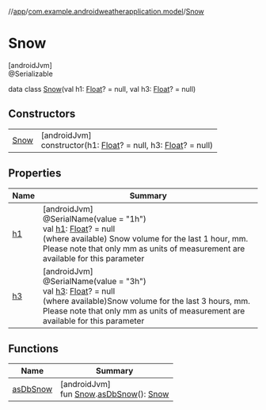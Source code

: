 //[app](../../../index.md)/[com.example.androidweatherapplication.model](../index.md)/[Snow](index.md)

# Snow

[androidJvm]\
@Serializable

data class [Snow](index.md)(val h1: [Float](https://kotlinlang.org/api/latest/jvm/stdlib/kotlin/-float/index.html)? = null, val h3: [Float](https://kotlinlang.org/api/latest/jvm/stdlib/kotlin/-float/index.html)? = null)

## Constructors

| | |
|---|---|
| [Snow](-snow.md) | [androidJvm]<br>constructor(h1: [Float](https://kotlinlang.org/api/latest/jvm/stdlib/kotlin/-float/index.html)? = null, h3: [Float](https://kotlinlang.org/api/latest/jvm/stdlib/kotlin/-float/index.html)? = null) |

## Properties

| Name | Summary |
|---|---|
| [h1](h1.md) | [androidJvm]<br>@SerialName(value = &quot;1h&quot;)<br>val [h1](h1.md): [Float](https://kotlinlang.org/api/latest/jvm/stdlib/kotlin/-float/index.html)? = null<br>(where available) Snow volume for the last 1 hour, mm. Please note that only mm as units of measurement are available for this parameter |
| [h3](h3.md) | [androidJvm]<br>@SerialName(value = &quot;3h&quot;)<br>val [h3](h3.md): [Float](https://kotlinlang.org/api/latest/jvm/stdlib/kotlin/-float/index.html)? = null<br>(where available)Snow volume for the last 3 hours, mm. Please note that only mm as units of measurement are available for this parameter |

## Functions

| Name | Summary |
|---|---|
| [asDbSnow](../../com.example.androidweatherapplication.data.database/as-db-snow.md) | [androidJvm]<br>fun [Snow](index.md).[asDbSnow](../../com.example.androidweatherapplication.data.database/as-db-snow.md)(): [Snow](../../com.example.androidweatherapplication.data.database/-snow/index.md) |
